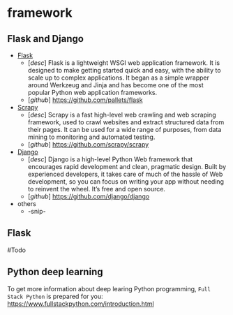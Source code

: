 # framework

## Flask and Django

- [Flask]
    * [*desc*] Flask is a lightweight WSGI web application framework. It is designed to make getting started quick and easy, with the ability to scale up to complex applications. It began as a simple wrapper around Werkzeug and Jinja and has become one of the most popular Python web application frameworks.
    * [*github*] https://github.com/pallets/flask
- [Scrapy]
    * [*desc*] Scrapy is a fast high-level web crawling and web scraping framework, used to crawl websites and extract structured data from their pages. It can be used for a wide range of purposes, from data mining to monitoring and automated testing.
    * [*github*] https://github.com/scrapy/scrapy
- [Django] 
    * [*desc*] Django is a high-level Python Web framework that encourages rapid development and clean, pragmatic design. Built by experienced developers, it takes care of much of the hassle of Web development, so you can focus on writing your app without needing to reinvent the wheel. It’s free and open source.
    * [*github*] https://github.com/django/django
 - others
    * -snip-

[Flask]: https://palletsprojects.com/p/flask/
[Scrapy]: https://scrapy.org/
[Django]: https://www.djangoproject.com/

## Flask

#Todo

## Python deep learning
To get more information about deep learing Python programming, `Full Stack Python` is prepared for you: https://www.fullstackpython.com/introduction.html